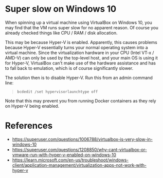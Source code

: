# Super slow on Windows 10

When spinning up a virtual machine using VirtualBox on Windows 10, you may find that the VM runs super slow for no apparent reason. Of course you already checked things like CPU / RAM / disk allocation.

This may be because Hyper-V is enabled. Apparently, this causes problems because Hyper-V essentially turns your normal operating system into a virtual machine. Since the virtualization hardware in your CPU (Intel VT-x / AMD-V) can only be used by the top-level host, and your main OS is using it for Hyper-V, VirtualBox can't make use of the hardware assistance and has to fall back to emulation, which is of course significantly slower.

The solution then is to disable Hyper-V. Run this from an admin command line:
> `bcdedit /set hypervisorlaunchtype off`

Note that this may prevent you from running Docker containers as they rely on Hyper-V being enabled.

# References
- https://superuser.com/questions/1006788/virtualbox-is-very-slow-in-windows-10
- https://superuser.com/questions/1208850/why-cant-virtualbox-or-vmware-run-with-hyper-v-enabled-on-windows-10
- https://learn.microsoft.com/en-us/troubleshoot/windows-client/application-management/virtualization-apps-not-work-with-hyper-v
